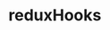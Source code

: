 <!-- generated by markdown-notes-tree -->

# reduxHooks

<!-- optional markdown-notes-tree directory description starts here -->

<!-- optional markdown-notes-tree directory description ends here -->


